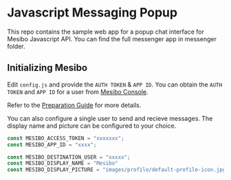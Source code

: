 # Javascript Messaging Popup

This repo contains the sample web app for a popup chat interface for Mesibo Javascript API.
You can find the full messenger app in messenger folder.

## Initializing Mesibo 
Edit `config.js` and provide the `AUTH TOKEN` & `APP ID`. You can obtain the `AUTH TOKEN` and `APP ID` for a user from [Mesibo Console](https://mesibo.com/console/). 

Refer to the [Preparation Guide](https://mesibo.com/documentation/tutorials/first-app/#preparation) for more details.

You can also configure a single user to send and recieve messages. The display name and picture can be configured to your choice.

```javascript
const MESIBO_ACCESS_TOKEN = "xxxxxxx";
const MESIBO_APP_ID = "xxxx";

const MESIBO_DESTINATION_USER = "xxxxx"; 
const MESIBO_DISPLAY_NAME = "Mesibo"
const MESIBO_DISPLAY_PICTURE = "images/profile/default-profile-icon.jpg"

```

